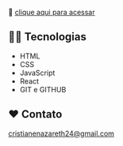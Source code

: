 🔗 [clique aqui para acessar](https://cristianenazareth.github.io/horus_ministerio_saude_clone_front)

## 🧑‍💻 Tecnologias

- HTML
- CSS
- JavaScript
- React
- GIT e GITHUB

## ❤️ Contato

cristianenazareth24@gmail.com
